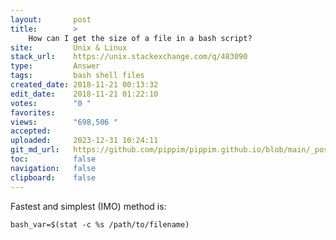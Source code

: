 ```yaml
---
layout:       post
title:        >
    How can I get the size of a file in a bash script?
site:         Unix & Linux
stack_url:    https://unix.stackexchange.com/q/483090
type:         Answer
tags:         bash shell files
created_date: 2018-11-21 00:13:32
edit_date:    2018-11-21 01:22:10
votes:        "0 "
favorites:    
views:        "698,506 "
accepted:     
uploaded:     2023-12-31 10:24:11
git_md_url:   https://github.com/pippim/pippim.github.io/blob/main/_posts/2018/2018-11-21-How-can-I-get-the-size-of-a-file-in-a-bash-script_.md
toc:          false
navigation:   false
clipboard:    false
---
```


Fastest and simplest (IMO) method is:

``` 
bash_var=$(stat -c %s /path/to/filename)
```
